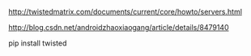 
http://twistedmatrix.com/documents/current/core/howto/servers.html



http://blog.csdn.net/androidzhaoxiaogang/article/details/8479140



pip install twisted
















